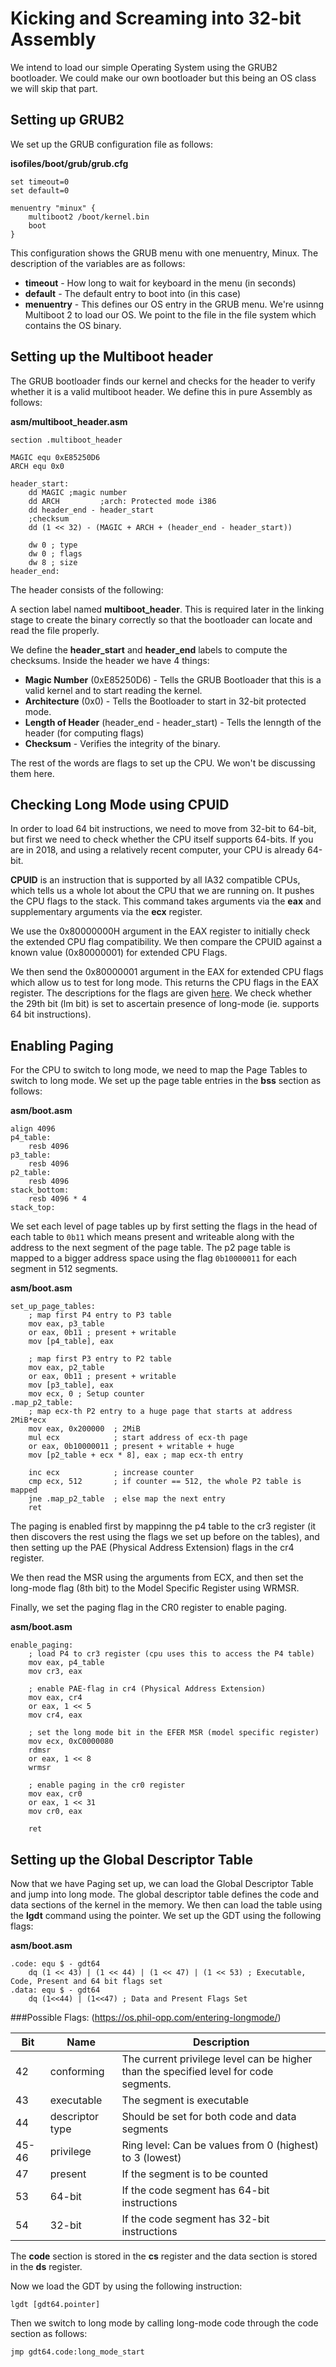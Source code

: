 # Kicking and Screaming into 32-bit Assembly

We intend to load our simple Operating System using the GRUB2 bootloader. We could make our own bootloader but this being an OS class we will skip that part.

## Setting up GRUB2
We set up the GRUB configuration file as follows:

**isofiles/boot/grub/grub.cfg**

```
set timeout=0
set default=0

menuentry "minux" {
    multiboot2 /boot/kernel.bin
    boot
}
```

This configuration shows the GRUB menu with one menuentry, Minux.
The description of the variables are as follows:

- **timeout** - How long to wait for keyboard in the menu (in seconds)
- **default** - The default entry to boot into (in this case)
- **menuentry** - This defines our OS entry in the GRUB menu. We're usinng Multiboot 2 to load our OS. We point to the file in the file system which contains the OS binary.

## Setting up the Multiboot header
The GRUB bootloader finds our kernel and checks for the header to verify whether it is a valid multiboot header. We define this in pure Assembly as follows:

**asm/multiboot_header.asm**

```
section .multiboot_header

MAGIC equ 0xE85250D6
ARCH equ 0x0

header_start:
    dd MAGIC ;magic number
    dd ARCH         ;arch: Protected mode i386
    dd header_end - header_start
    ;checksum
    dd (1 << 32) - (MAGIC + ARCH + (header_end - header_start))

    dw 0 ; type
    dw 0 ; flags
    dw 8 ; size
header_end:
```

The header consists of the following:

A section label named **multiboot_header**. This is required later in the linking stage to create the binary correctly so that the bootloader can locate and read the file properly.

We define the **header_start** and **header_end** labels to compute the checksums. Inside the header we have 4 things:
- **Magic Number** (0xE85250D6) - Tells the GRUB Bootloader that this is a valid kernel and to start reading the kernel.
- **Architecture** (0x0) - Tells the Bootloader to start in 32-bit protected mode.
- **Length of Header** (header_end - header_start) - Tells the lenngth of the header (for computing flags)
- **Checksum** - Verifies the integrity of the binary.

The rest of the words are flags to set up the CPU. We won't be discussing them here.

## Checking Long Mode using CPUID

In order to load 64 bit instructions, we need to move from 32-bit to 64-bit, but first we need to check whether the CPU itself supports 64-bits. If you are in 2018, and using a relatively recent computer, your CPU is already 64-bit.

**CPUID** is an instruction that is supported by all IA32 compatible CPUs, which tells us a whole lot about the CPU that we are running on. It pushes the CPU flags to the stack. This command takes arguments via the **eax** and supplementary arguments via the **ecx** register.

We use the 0x80000000H argument in the EAX register to initially check the extended CPU flag compatibility. We then compare the CPUID against a known value (0x80000001) for extended CPU Flags.

We then send the 0x80000001 argument in the EAX for extended CPU flags which allow us to test for long mode. This returns the CPU flags in the EAX register. The descriptions for the flags are given [here](https://en.wikipedia.org/wiki/CPUID#EAX=80000001h:_Extended_Processor_Info_and_Feature_Bits). We check whether the 29th bit (lm bit) is set to ascertain presence of long-mode (ie. supports 64 bit instructions).

## Enabling Paging

For the CPU to switch to long mode, we need to map the Page Tables to switch to long mode. We set up the page table entries in the **bss** section as follows:

**asm/boot.asm**

```
align 4096
p4_table:
    resb 4096
p3_table:
    resb 4096
p2_table:
    resb 4096
stack_bottom:
    resb 4096 * 4
stack_top:
```

We set each level of page tables up by first setting the flags in the head of each table to `0b11` which means present and writeable along with the address to the next segment of the page table. The p2 page table is mapped to a bigger address space using the flag `0b10000011` for each segment in 512 segments.

**asm/boot.asm**

```
set_up_page_tables:
    ; map first P4 entry to P3 table
    mov eax, p3_table
    or eax, 0b11 ; present + writable
    mov [p4_table], eax

    ; map first P3 entry to P2 table
    mov eax, p2_table
    or eax, 0b11 ; present + writable
    mov [p3_table], eax
    mov ecx, 0 ; Setup counter
.map_p2_table:
    ; map ecx-th P2 entry to a huge page that starts at address 2MiB*ecx
    mov eax, 0x200000  ; 2MiB
    mul ecx            ; start address of ecx-th page
    or eax, 0b10000011 ; present + writable + huge
    mov [p2_table + ecx * 8], eax ; map ecx-th entry

    inc ecx            ; increase counter
    cmp ecx, 512       ; if counter == 512, the whole P2 table is mapped
    jne .map_p2_table  ; else map the next entry
    ret
```

The paging is enabled first by mappinng the p4 table to the cr3 register (it then discovers the rest using the flags we set up before on the tables), and then setting up the PAE (Physical Address Extension) flags in the cr4 register.

We then read the MSR using the arguments from ECX, and then set the long-mode flag (8th bit) to the Model Specific Register using WRMSR.

Finally, we set the paging flag in the CR0 register to enable paging.

**asm/boot.asm**

```
enable_paging:
    ; load P4 to cr3 register (cpu uses this to access the P4 table)
    mov eax, p4_table
    mov cr3, eax

    ; enable PAE-flag in cr4 (Physical Address Extension)
    mov eax, cr4
    or eax, 1 << 5
    mov cr4, eax

    ; set the long mode bit in the EFER MSR (model specific register)
    mov ecx, 0xC0000080
    rdmsr
    or eax, 1 << 8
    wrmsr

    ; enable paging in the cr0 register
    mov eax, cr0
    or eax, 1 << 31
    mov cr0, eax

    ret
```

## Setting up the Global Descriptor Table

Now that we have Paging set up, we can load the Global Descriptor Table and jump into long mode. The global descriptor table defines the code and data sections of the kernel in the memory. We then can load the table using the **lgdt** command using the pointer. We set up the GDT using the following flags:

**asm/boot.asm**

```
.code: equ $ - gdt64
    dq (1 << 43) | (1 << 44) | (1 << 47) | (1 << 53) ; Executable, Code, Present and 64 bit flags set
.data: equ $ - gdt64
    dq (1<<44) | (1<<47) ; Data and Present Flags Set
```

###Possible Flags:
(https://os.phil-opp.com/entering-longmode/)

|Bit |Name      |Description      |
|----|----------|-----------------|
|  42|conforming|The current privilege level can be higher than the specified level for code segments.|
|  43|executable|The segment is executable|
|  44|descriptor type|Should be set for both code and data segments|
|45-46|privilege|Ring level: Can be values from 0 (highest) to 3 (lowest)|
|  47|present   | If the segment is to be counted|
|  53|64-bit    | If the code segment has 64-bit instructions|
|  54|32-bit    | If the code segment has 32-bit instructions|
 

The **code** section is stored in the **cs** register and the data section is stored in the **ds** register.

Now we load the GDT by using the following instruction:

```
lgdt [gdt64.pointer]
```

Then we switch to long mode by calling long-mode code through the code section as follows:

```
jmp gdt64.code:long_mode_start
```